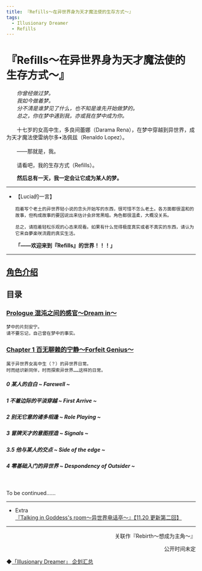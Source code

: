 ```yaml
---
title: 『Refills～在异世界身为天才魔法使的生存方式～』
tags:
  - Illusionary Dreamer
  - Refills
---
```


# 『Refills～在异世界身为天才魔法使的生存方式～』


&emsp;&emsp;<i>你曾经做过梦。<br>
&emsp;&emsp;我如今做着梦。<br>
&emsp;&emsp;分不清是谁梦见了什么，也不知是谁先开始做梦的。<br>
&emsp;&emsp;总之，你在梦中遇到我，亦或我在梦中成为你。<br></i>
<br>
&emsp;&emsp;十七岁的女高中生，多良间蕾娜（Darama Rena），在梦中穿越到异世界，成为天才魔法使雷纳尔多•洛佩兹（Renaldo Lopez）。<br>
<br>
&emsp;&emsp;——那就是，我。<br>
<br>
&emsp;&emsp;请看吧，我的生存方式（Refills）。<br>

&emsp;&emsp;<b>然后总有一天，我一定会让它成为某人的梦。</b><br>

---

- 【Lucia的一言】

      抱着写个老土的异世界轻小说的念头开始写的东西，很可惜不怎么老土。各方面都很温和的故事，但构成故事的要因说出来估计会非常黑暗。角色都很温柔，大概没关系。
    
      总之，请抱着轻松乐观的心态来观看。如果有什么觉得极度真实或者不真实的东西，请认为它来自夢楽咲流霞的真实生活。
   
    **「——欢迎来到『Refills』的世界！！！」**

---

## [角色介绍](https://luciasnote.space/_posts/2020-11-13-refillscharacter/)

## 目录

### [Prologue 混沌之间的感官～Dream in～](https://luciasnote.space/_posts/2020-11-14-refillsPrologue/)

    梦中的片刻安宁。
    请不要忘记，自己曾在梦中的事实。

### [Chapter 1 百无聊赖的宁静～Forfeit Genius～](https://luciasnote.space/_posts/2020-11-14-refillsCH1/)

    属于异世界女高中生（？）的异世界日常。
    时而结识新同伴，时而探索异世界……这样的日常。

##### 0 某人的自白 ~ Farewell ~
##### 1 不着边际的平淡穿越 ~ First Arrive ~
##### 2 别无它意的诸多相逢 ~ Role Playing ~
##### 3 冒牌天才的意图捏造 ~ Signals ~
##### 3.5 他与某人的交点 ~ Side of the edge ~
##### 4 零基础入门的异世界 ~ Despondency of Outsider ~

<br> 

   To be continued……

   


---


- Extra [『Talking in Goddess's room～异世界电话亭～』【11.20 更新第二回】](https://luciasnote.space/_posts/2020-11-15-RefillsTalking/)


---
<p align="right">关联作『Rebirth～想成为主角～』</p>
<p align="right">公开时间未定</p>


◆[「Illusionary Dreamer」 企划汇总](https://luciasnote.space/_posts/2021-01-21-Illusionary-Dreamer/)
